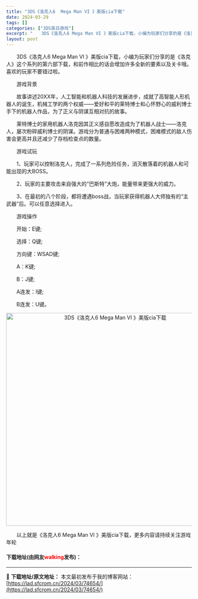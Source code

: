 ```yaml
---
title: "3DS《洛克人6  Mega Man VI 》美版cia下载"
date: 2024-03-29
tags: []
categories: ["3DS英日游戏"]
excerpt: "　　3DS《洛克人6 Mega Man VI 》美版cia下载，小编为玩家们分享的是《洛克人》这个系列的第六部下载，和前作相比的话会增加许多全新的要素以及关卡哦。喜欢的玩家不要错过啦。 　　游戏背景 　　故事讲述20XX年，人工智能和机器人科技的发展进步，成就了高智能人形机器人的诞生，机械工学的两个&hellip;"
layout: post
---
```


 <p>　　3DS《洛克人6 Mega Man VI 》美版cia下载，小编为玩家们分享的是《洛克人》这个系列的第六部下载，和前作相比的话会增加许多全新的要素以及关卡哦。喜欢的玩家不要错过啦。</p> <p>　　游戏背景</p> <p>　　故事讲述20XX年，人工智能和机器人科技的发展进步，成就了高智能人形机器人的诞生，机械工学的两个权威&mdash;&mdash;爱好和平的莱特博士和心怀野心的威利博士手下的机器人作品，为了正义与阴谋互相对抗的故事。</p> <p>　　莱特博士的家用机器人洛克因其正义感自愿改造成为了机器人战士&mdash;&mdash;洛克人，屡次粉碎威利博士的阴谋。游戏分为普通与困难两种模式，困难模式的敌人伤害会更高并且还减少了存档检查点的数量。</p> <p>　　游戏试玩</p> <p>　　1、玩家可以控制洛克人，完成了一系列危险任务，消灭散落着的机器人和可能出现的大BOSS。</p> <p>　　2、玩家的主要攻击来自强大的&ldquo;巴斯特&rdquo;大炮，能量带来更强大的威力。</p> <p>　　3、在最初的八个阶段，都将遭遇boss战，当玩家获得机器人大师独有的&ldquo;主武器&rdquo;后。可以任意选择进入。</p> <p>　　游戏操作</p> <p>　　开始：E键;</p> <p>　　选择：Q键;</p> <p>　　方向键：WSAD键;</p> <p>　　A：K键;</p> <p>　　B：J键;</p> <p>　　A连发：I键;</p> <p>　　B连发：U键。</p> <p align="center"><img align="" border="0" src="https://lad.sfcrom.cn/wp-content/uploads/2024/03/20240329_660633a39a9fc.jpg" width="576" alt="3DS《洛克人6  Mega Man VI 》美版cia下载" /></p> <p>　　以上就是《洛克人6 Mega Man VI 》美版cia下载，更多内容请持续关注游戏年轮</p> <p><h4>下载地址(由网友<font color="red">walking</font>发布)：</h4></p> 

---
📖 **下载地址/原文地址：** 本文最初发布于我的博客网站：[https://lad.sfcrom.cn/2024/03/74654/](https://lad.sfcrom.cn/2024/03/74654/)
